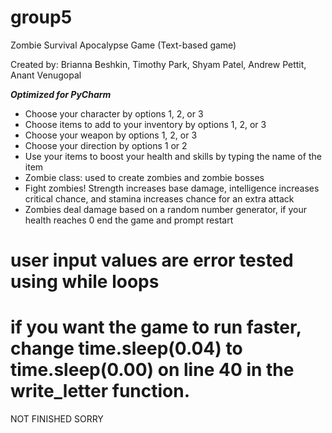 # group5

Zombie Survival Apocalypse Game (Text-based game)

Created by: Brianna Beshkin, Timothy Park, Shyam Patel, Andrew Pettit, Anant Venugopal

***Optimized for PyCharm***

- Choose your character by options 1, 2, or 3
- Choose items to add to your inventory by options 1, 2, or 3
- Choose your weapon by options 1, 2, or 3
- Choose your direction by options 1 or 2
- Use your items to boost your health and skills by typing the name of the item
- Zombie class: used to create zombies and zombie bosses
- Fight zombies! Strength increases base damage, intelligence increases critical chance, and stamina increases chance for an extra attack
- Zombies deal damage based on a random number generator, if your health reaches 0 end the game and prompt restart

# user input values are error tested using while loops
# if you want the game to run faster, change time.sleep(0.04) to time.sleep(0.00) on line 40 in the write_letter function.

NOT FINISHED SORRY

